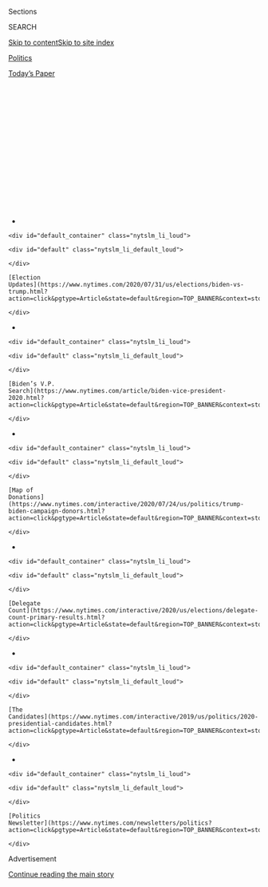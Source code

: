 <div id="app">

<div>

<div>

<div>

<div class="NYTAppHideMasthead css-1q2w90k e1suatyy0">

<div class="section css-ui9rw0 e1suatyy2">

<div class="css-eph4ug er09x8g0">

<div class="css-6n7j50">

</div>

<span class="css-1dv1kvn">Sections</span>

<div class="css-10488qs">

<span class="css-1dv1kvn">SEARCH</span>

</div>

[Skip to content](#site-content)[Skip to site
index](#site-index)

</div>

<div id="masthead-section-label" class="css-1wr3we4 eaxe0e00">

[Politics](https://www.nytimes.com/section/politics)

</div>

<div class="css-10698na e1huz5gh0">

</div>

</div>

<div id="masthead-bar-one" class="section hasLinks css-15hmgas e1csuq9d3">

<div class="css-uqyvli e1csuq9d0">

</div>

<div class="css-1uqjmks e1csuq9d1">

</div>

<div class="css-9e9ivx">

[](https://myaccount.nytimes.com/auth/login?response_type=cookie&client_id=vi)

</div>

<div class="css-1bvtpon e1csuq9d2">

[Today’s
Paper](https://www.nytimes.com/section/todayspaper)

</div>

</div>

</div>

</div>

<div data-aria-hidden="false">

<div id="site-content" data-role="main">

<div>

<div class="css-1aor85t" style="opacity:0.000000001;z-index:-1;visibility:hidden">

<div class="css-1hqnpie">

<div class="css-epjblv">

<span class="css-17xtcya">[Politics](/section/politics)</span><span class="css-x15j1o">|</span><span class="css-fwqvlz">How
Immigrant Twin Brothers Are Beating Trump’s Team on
Facebook</span>

</div>

<div class="css-k008qs">

<div class="css-1iwv8en">

<span class="css-18z7m18"></span>

<div>

</div>

</div>

<span class="css-1n6z4y">https://nyti.ms/3dSyu1C</span>

<div class="css-1705lsu">

<div class="css-4xjgmj">

<div class="css-4skfbu" data-role="toolbar" data-aria-label="Social Media Share buttons, Save button, and Comments Panel with current comment count" data-testid="share-tools">

  - 
  - 
  - 
  - 
    
    <div class="css-6n7j50">
    
    </div>

  - 
  - 

</div>

</div>

</div>

</div>

</div>

</div>

<div id="NYT_TOP_BANNER_REGION" class="css-13pd83m">

<div>

<div id="styln-elections-notifications-menu" class="section interactive-content interactive-size-medium css-1edisqu">

<div class="css-17ih8de interactive-body">

<div class="nytslm_innerContainer" data-aria-live="polite">

<div class="nytslm_title">

</div>

  - 
    
    <div id="default_container" class="nytslm_li_loud">
    
    <div id="default" class="nytslm_li_default_loud">
    
    </div>
    
    [Election
    Updates](https://www.nytimes.com/2020/07/31/us/elections/biden-vs-trump.html?action=click&pgtype=Article&state=default&region=TOP_BANNER&context=storylines_menu)
    
    </div>

  - 
    
    <div id="default_container" class="nytslm_li_loud">
    
    <div id="default" class="nytslm_li_default_loud">
    
    </div>
    
    [Biden’s V.P.
    Search](https://www.nytimes.com/article/biden-vice-president-2020.html?action=click&pgtype=Article&state=default&region=TOP_BANNER&context=storylines_menu)
    
    </div>

  - 
    
    <div id="default_container" class="nytslm_li_loud">
    
    <div id="default" class="nytslm_li_default_loud">
    
    </div>
    
    [Map of
    Donations](https://www.nytimes.com/interactive/2020/07/24/us/politics/trump-biden-campaign-donors.html?action=click&pgtype=Article&state=default&region=TOP_BANNER&context=storylines_menu)
    
    </div>

  - 
    
    <div id="default_container" class="nytslm_li_loud">
    
    <div id="default" class="nytslm_li_default_loud">
    
    </div>
    
    [Delegate
    Count](https://www.nytimes.com/interactive/2020/us/elections/delegate-count-primary-results.html?action=click&pgtype=Article&state=default&region=TOP_BANNER&context=storylines_menu)
    
    </div>

  - 
    
    <div id="default_container" class="nytslm_li_loud">
    
    <div id="default" class="nytslm_li_default_loud">
    
    </div>
    
    [The
    Candidates](https://www.nytimes.com/interactive/2019/us/politics/2020-presidential-candidates.html?action=click&pgtype=Article&state=default&region=TOP_BANNER&context=storylines_menu)
    
    </div>

  - 
    
    <div id="default_container" class="nytslm_li_loud">
    
    <div id="default" class="nytslm_li_default_loud">
    
    </div>
    
    [Politics
    Newsletter](https://www.nytimes.com/newsletters/politics?action=click&pgtype=Article&state=default&region=TOP_BANNER&context=storylines_menu)
    
    </div>

</div>

</div>

</div>

</div>

</div>

<div id="top-wrapper" class="css-1sy8kpn">

<div id="top-slug" class="css-l9onyx">

Advertisement

</div>

[Continue reading the main
story](#after-top)

<div class="ad top-wrapper" style="text-align:center;height:100%;display:block;min-height:250px">

<div id="top" class="place-ad" data-position="top" data-size-key="top">

</div>

</div>

<div id="after-top">

</div>

</div>

<div>

<div id="sponsor-wrapper" class="css-1hyfx7x">

<div id="sponsor-slug" class="css-19vbshk">

Supported by

</div>

[Continue reading the main
story](#after-sponsor)

<div id="sponsor" class="ad sponsor-wrapper" style="text-align:center;height:100%;display:block">

</div>

<div id="after-sponsor">

</div>

</div>

<div class="css-186x18t">

</div>

<div class="css-1vkm6nb ehdk2mb0">

# How Immigrant Twin Brothers Are Beating Trump’s Team on Facebook

</div>

Occupy Democrats, a Facebook page that Rafael and Omar Rivero started
eight years ago, has emerged as a counterweight to right-wing meme
machines.

<div class="css-79elbk" data-testid="photoviewer-wrapper">

<div class="css-z3e15g" data-testid="photoviewer-wrapper-hidden">

</div>

<div class="css-1a48zt4 ehw59r15" data-testid="photoviewer-children">

![<span class="css-16f3y1r e13ogyst0" data-aria-hidden="true">Rafael
Rivero, left, and Omar Rivero, twin brothers and founders of Occupy
Democrats, posed for portraits via
zoom.</span><span class="css-cnj6d5 e1z0qqy90" itemprop="copyrightHolder"><span class="css-1ly73wi e1tej78p0">Credit...</span><span><span>Celeste
Sloman for The New York
Times</span></span></span>](https://static01.nyt.com/images/2020/05/18/us/politics/00occupydems-1/00occupydems-1-articleLarge-v2.jpg?quality=75&auto=webp&disable=upscale)

</div>

</div>

<div class="css-18e8msd">

<div class="css-vp77d3 epjyd6m0">

<div class="css-hus3qt ey68jwv0" data-aria-hidden="true">

[![Nick
Corasaniti](https://static01.nyt.com/images/2018/06/13/multimedia/author-nick-corasaniti/author-nick-corasaniti-thumbLarge-v2.png
"Nick Corasaniti")](https://www.nytimes.com/by/nick-corasaniti)

</div>

<div class="css-1baulvz">

By [<span class="css-1baulvz last-byline" itemprop="name">Nick
Corasaniti</span>](https://www.nytimes.com/by/nick-corasaniti)

</div>

</div>

  - 
    
    <div class="css-ld3wwf e16638kd2">
    
    May 18,
    2020
    
    </div>

  - 
    
    <div class="css-4xjgmj">
    
    <div class="css-d8bdto" data-role="toolbar" data-aria-label="Social Media Share buttons, Save button, and Comments Panel with current comment count" data-testid="share-tools">
    
      - 
      - 
      - 
      - 
        
        <div class="css-6n7j50">
        
        </div>
    
      - 
      - 
    
    </div>
    
    </div>

</div>

<div class="css-mdjrty">

[Leer en
español](https://www.nytimes.com/es/2020/05/21/espanol/occupy-democrats-facebook-trump.html "Read in Spanish")

</div>

</div>

<div class="section meteredContent css-1r7ky0e" name="articleBody" itemprop="articleBody">

<div class="css-1fanzo5 StoryBodyCompanionColumn">

<div class="css-53u6y8">

It was a campaign video that reached seemingly every Democratic corner
of the internet: former President Barack Obama’s 12-minute endorsement
of his former vice president and indictment of the current president. On
Mr. Obama’s Facebook page, one of the most popular destinations in
politics with 55.3 million followers, his endorsement of [Joseph R.
Biden
Jr.](https://www.nytimes.com/interactive/2020/us/elections/joe-biden.html)
was viewed more than four million times.

But another Facebook page, run by twin brothers who immigrated from
Mexico, reached substantially more eyes. Their reposting of Mr. Obama’s
endorsement, with a simple “BREAKING” text over the video, clocked over
23 million views.

Meet Rafael and Omar Rivero, the co-founders of Occupy Democrats, the
social media mavens of the left who are quickly emerging as a
counterweight to the dominance of right-wing online sites.

In a presidential race playing out on iPhones and screens more than any
in history, in part because of the coronavirus pandemic, these digital
entrepreneurs can drive the political conversation online and influence
how candidates are seen as much as a campaign’s well-funded digital
advisers can.

</div>

</div>

<div class="css-1fanzo5 StoryBodyCompanionColumn">

<div class="css-53u6y8">

The twins, 33, started the Occupy Democrats Facebook page eight years
ago and, combined with an accompanying website, they have reached a
digital dominance rarely seen among liberals — one that keeps pace with
viral news sites and regularly outperforms [President
Trump](https://www.nytimes.com/interactive/2020/us/elections/donald-trump.html)’s
own page, as well as the Daily Caller, Fox News and other right-wing
websites or personalities. What was once a hobby between gigs has grown
into a full-fledged, full-time operation with five additional staffers.

Over the past month, nearly half of the 40 top-performing videos on
Facebook that mention “Trump” were from Occupy Democrats. They have had
a top-10 performing post on Facebook regularly for months. A video they
recently posted [called “The Liar Tweets
Tonight,”](https://www.facebook.com/watch/?v=236673061013278) sung by
a choir of individually recorded voters to the tune of “The Lion Sleeps
Tonight,” was viewed 41 million times, among the most-watched videos on
Facebook over the last month.

“Democratic voters are tired of the Democratic Party kind of taking
barrages from Republicans on the right on social media and Trump
himself, taking that lying down and not fighting back,” Omar Rivero
said. “So we fight back with the truth. But we make sure that we punch
them in the mouth with the truth.”

Though they claim not to have taken tactics from the right, there are
some clear commonalities between the Occupy Democrats posts and some of
the right-wing sites that have mastered the art of writing shareable
copy that acts like gasoline on a social media outrage fire — amplified
by anger-inducing adjectives contextualizing the news, or an all-caps
“BREAKING” to introduce a post.

They also are relentless in their posting on Facebook. On Sunday, a
relatively slow news day by the Trump-era pandemic standards, the
Facebook page published 80 items, a mix of original, text-heavy memes;
cross-posts from Mr. Biden’s social media pages; commentary with links
to mainstream news stories and videos; and links to original posts on
the Occupy Democrats website.

</div>

</div>

<div class="css-1fanzo5 StoryBodyCompanionColumn">

<div class="css-53u6y8">

It has helped them earn 25 million more interactions than Mr. Trump’s
page, and 63 million more interactions than Mr. Biden’s over the past 30
days on Facebook, according to CrowdTangle, a Facebook-owned data
tool.

<div id="NYT_MAIN_CONTENT_1_REGION" class="css-9tf9ac">

<div>

<div id="styln-nfldraft-updates-block" class="section interactive-content interactive-size-medium css-1ftcdic">

<div class="css-17ih8de interactive-body">

<div id="styln-briefing-block" data-asset-id="">

<div class="briefing-block-header-section">

# [Latest Updates: 2020 Election](https://www.nytimes.com/2020/07/31/us/elections/biden-vs-trump.html?action=click&pgtype=Article&state=default&region=MAIN_CONTENT_1&context=storylines_live_updates)

<div class="briefing-block-ts">

Updated 2020-08-01T01:26:45.732Z

</div>

</div>

  - [Kamala Harris, a top vice-presidential contender, confronts double
    standards.](https://www.nytimes.com/2020/07/31/us/elections/biden-vs-trump.html?action=click&pgtype=Article&state=default&region=MAIN_CONTENT_1&context=storylines_live_updates#link-29fdff45)
  - [Karen Bass and Susan Rice are rising on Biden’s vice-presidential
    shortlist.](https://www.nytimes.com/2020/07/31/us/elections/biden-vs-trump.html?action=click&pgtype=Article&state=default&region=MAIN_CONTENT_1&context=storylines_live_updates#link-13ec3d9c)
  - [Trump says Russian bounties to kill U.S. troops ‘never took
    place.’](https://www.nytimes.com/2020/07/31/us/elections/biden-vs-trump.html?action=click&pgtype=Article&state=default&region=MAIN_CONTENT_1&context=storylines_live_updates#link-49e9a016)

<div class="briefing-block-footer">

<div class="briefing-block-footer-meta">

[See more
updates](https://www.nytimes.com/2020/07/31/us/elections/biden-vs-trump.html?action=click&pgtype=Article&state=default&region=MAIN_CONTENT_1&context=storylines_live_updates)

</div>

</div>

</div>

</div>

</div>

</div>

</div>

Occupy Democrats is a rare bright spot for a party and political wing
that once was proudly “the party of tech” but has since ceded nearly
every digital stronghold to the right. As Mr. Biden, the presumptive
Democratic presidential nominee, is moving headlong into a general
election with a digital operation that is dwarfed by the Trump campaign,
the Occupy team has started to step in.

“I think one of the big mistakes of 2016 was not immediately embracing
Hillary as a change agent and as someone to get excited about,” Rafael
Rivero said.

Rafael also wanted to prove that, yes, Mr. Biden could indeed go viral.

On the same day Senator Bernie Sanders suspended his campaign, Rafael
started the “Ridin’ with Biden 2020” page, employing meme tactics,
social media copy and video promotion similar to those that power the
central Occupy Democrats page.

An [Avengers-esque meme of Mr.
Biden](https://www.facebook.com/ridinwithbiden2020/posts/119595033036839),
Jill Biden, Mr. Obama and Michelle Obama striding across the White House
lawn overlaid with the text “When America Was Great” reached 2.2 million
viewers.

Soon, the “Ridin’ With Biden” page was outperforming the campaign’s own
account, with their own content.

A [digital video ad
released](https://www.facebook.com/7860876103/videos/3085674444800331)
by the Biden campaign received more than one million views on Facebook,
a successful showing for most campaigns. But on “Ridin’ With Biden,” it
got 8.6 million views, with little added window dressing than text on
the video that read: “Holy cow … this Biden ad is GOOD 🔥🔥🔥.”

</div>

</div>

<div class="css-1fanzo5 StoryBodyCompanionColumn">

<div class="css-53u6y8">

When the Occupy page shared the live video of Hillary Clinton endorsing
Mr. Biden, the live viewership jumped from 15,000 to 25,000 in a matter
of minutes.

Democratic campaign operatives note that these types of booming online
communities benefit from being a bit rougher around the edges.

“They’re able to say things that are not quite as polished as what the
parties are going to produce or what the Biden campaign is going to
produce, or any campaign,” said Kenneth Pennington, a Democratic digital
strategist who was Mr. Sanders’ digital director in 2016. “But it’s kind
of the unvarnished, unpolished stuff that actually does really well
online because people are seeking that kind of authentic sass.”

Mr. Pennington added that these types of pages can help boost a campaign
as well, crediting a different Facebook page — The People for Bernie
Sanders — as one of the reasons Mr. Sanders catapulted “from a no-shot
candidate into an online sensation that raised $230 million in 2016.”

While the social media dominance of Occupy Democrats may surprise some,
social media experts note that there has always been a liveliness among
liberal groups online, but they just get less attention.

Whitney Phillips, a media studies and communications professor at
Syracuse University, said the reported distress on the left about
“losing the edge on social media” wasn’t the full picture. “The
framing is maybe not fully representing all of the activity and all the
vibrancy that’s happening on the left because all the stories get
written about what Ben Shapiro is up to,” she said, referring to the
popular conservative writer.

</div>

</div>

<div class="css-79elbk" data-testid="photoviewer-wrapper">

<div class="css-z3e15g" data-testid="photoviewer-wrapper-hidden">

</div>

<div class="css-1a48zt4 ehw59r15" data-testid="photoviewer-children">

![<span class="css-16f3y1r e13ogyst0" data-aria-hidden="true">The video
of former President Barack Obama endorsing former vice president Joseph
R. Biden Jr. was viewed more than 23 million times on Occupy Democrats’
Facebook
page.</span>](https://static01.nyt.com/images/2020/05/17/us/politics/00occupydems-02/00occupydems-02-articleLarge.png?quality=75&auto=webp&disable=upscale)

</div>

</div>

<div class="css-1fanzo5 StoryBodyCompanionColumn">

<div class="css-53u6y8">

Occupy Democrats does try to give readers their vegetables, too. A post
about Senator Mitch McConnell’s comments on the newest Democratic
proposal for a coronavirus relief package, for example, included
highlights from the Democratic proposal.

</div>

</div>

<div class="css-1fanzo5 StoryBodyCompanionColumn">

<div class="css-53u6y8">

“People clicked to be mad about McConnell, but while they read about
that, they learn about what the Democrats are doing,” said Colin Taylor,
the editor in chief of Occupy Democrats. “In this kind of outrage-heavy
online sphere, it’s kind of hard to get people’s attention with the more
wonky stuff.”

The group’s origins date to the movement that informs its name — and a
dissatisfaction with it. The Rivero twins found themselves in Zuccotti
Park back in 2012, when the Occupy movement had camped out in Lower
Manhattan and quickly garnered a national news profile. Both brothers
were drawn to the ideals of the movement — economic equality, social
justice and addressing climate change — but they saw the Occupy
movement’s leaderless ethos as a critical failure, and one that would
never allow it to grow.

“I looked around and thought, wow, there’s not a single Occupy
congressman,” Omar Rivero said. “In the end, we’re not pulling the
levers of power. So I thought, well, you know, maybe we should try to
make Occupy a force that not only helps Democrats but also keeps them
honest. Similar to what the Tea Party is doing to Republicans.”

Omar started the Facebook page after leaving a job at an investment bank
— “working for the man at a bank” — heavy in debt to both the federal
government and his mother after earning an undergraduate degree from
Cornell University and a master’s degree from ESCP Europe. In between
side gigs cleaning short-term rental apartments, and sometimes while
cleaning, he continued to build an audience. But he needed help with the
visuals.

Omar turned to his twin brother, who was running his own real-estate
rental business in Miami at the time, to put his graphic design
background to use and join the effort.

“My mom staged an intervention, literally, with my aunt and uncle,”
Rafael said. “They thought, you guys got the scholarships to Swarthmore
and Cornell, and you guys are throwing all that away to focus on
something called a Facebook page.”

</div>

</div>

<div class="css-1fanzo5 StoryBodyCompanionColumn">

<div class="css-53u6y8">

But with Rafael making memes, the page began to grow. Quickly. The two
moved to California and lived in a friend’s pool house. When the demand
for content grew beyond the twins’ capabilities, they posted hiring ads
on Craigslist. Mr. Taylor, a former line cook who blogged on the side,
was their first hire, and the pool house soon doubled as the Occupy
newsroom, now with multiple writers churning out dozens of posts a day,
building both the Facebook page and the website into traffic machines.

They survived the reorientation of the Facebook algorithm after the 2016
election — which pushed down independent, less verified sites in favor
of more mainstream news content — by repeatedly boosting and sharing
mainstream news articles, introduced with their own spin. Though they
had to lay off a few writers in the wake of those Facebook changes, they
have kept churning out content.

And, of course, countless memes.

The memes and videos are what generate the most engagement, and Occupy
Democrats’ white-and-yellow text on a black background both grabs the
eye with its harsh color contrast and conveys a sense of urgency.
Distilling the news into a single shareable photo that remains on
Facebook has quickly caught on, particularly among older users.

But with this newfound power, the Rivero brothers want to expand and
build a broader network with other Democrats.

“We’re not only the largest political network on Facebook, but we’re the
largest partisan political network on Facebook,” said Omar. “And I think
that the Democrats should take advantage of
that.”

</div>

</div>

</div>

<div>

</div>

<div>

</div>

<div id="NYT_BELOW_MAIN_CONTENT_REGION">

<div>

<div id="STLYN_guide_v1_STYLN_guide_a" class="section css-l08pwh interactive-content interactive-size-medium">

<div class="css-17ih8de interactive-body">

<div class="g-story g-freebird g-max-limit" data-preview-slug="styln-scroll-guide">

</div>

<div id="g-electionguide-id" class="g-electionguide">

<div class="g-electionguide-container">

<div class="g-electionguide-wrapper">

<div class="g-electionguide-logo">

</div>

# Our 2020 Election Guide

Updated July 31, 2020

  - 
    
    -----
    
    ## The Latest
    
      - President Trump’s assault on the Postal Service is intersecting
        with his attacks on mail-in voting. [Voting rights groups say it
        is a recipe for
        disaster.](https://www.nytimes.com/2020/07/31/us/politics/trump-usps-mail-delays.html?action=click&pgtype=Article&state=default&region=BELOW_MAIN_CONTENT&context=storylines_guide)

  - 
    
    -----
    
    ## Biden’s V.P. Search
    
      - [Here are 13
        women](https://www.nytimes.com/article/biden-vice-president-2020.html?action=click&pgtype=Article&state=default&region=BELOW_MAIN_CONTENT&context=storylines_guide)
        who have been under consideration to be Joe Biden’s running
        mate, and why each might be chosen — and might not be.

  - 
    
    -----
    
    ## Keep Up With Our Coverage
    
      - Get an
        [email](https://www.nytimes.com/newsletters/politics?action=click&pgtype=Article&state=default&region=BELOW_MAIN_CONTENT&context=storylines_guide)
        recapping the day’s news
    
    <!-- end list -->
    
      - Download our mobile app on
        [iOS](https://apps.apple.com/us/app/nytimes/id284862083?ls=1&mat_click_id=5c79ae7455014fd1bd66b5610c05b8f2-20191112-16948&referrer=mat_click_id%3D5c79ae7455014fd1bd66b5610c05b8f2-20191112-16948%26link_click_id%3D722930677036718082)
        and
        [Android](http://a.localytics.com/android?id=com.nytimes.android&referrer=utm_source%3Dother_nyt_mobile_web%26utm_medium%3DWeb%2520page%26utm_term%3DGeneral%2520Mobile%2520Page%26utm_campaign%3DNYT%2520Mobile%2520General%2520Page)
        and turn on Breaking News and Politics alerts

</div>

</div>

</div>

</div>

</div>

</div>

</div>

<div>

</div>

<div>

<div id="bottom-wrapper" class="css-1ede5it">

<div id="bottom-slug" class="css-l9onyx">

Advertisement

</div>

[Continue reading the main
story](#after-bottom)

<div id="bottom" class="ad bottom-wrapper" style="text-align:center;height:100%;display:block;min-height:90px">

</div>

<div id="after-bottom">

</div>

</div>

</div>

</div>

</div>

## Site Index

<div>

</div>

## Site Information Navigation

  - [© <span>2020</span> <span>The New York Times
    Company</span>](https://help.nytimes.com/hc/en-us/articles/115014792127-Copyright-notice)

<!-- end list -->

  - [NYTCo](https://www.nytco.com/)
  - [Contact
    Us](https://help.nytimes.com/hc/en-us/articles/115015385887-Contact-Us)
  - [Work with us](https://www.nytco.com/careers/)
  - [Advertise](https://nytmediakit.com/)
  - [T Brand Studio](http://www.tbrandstudio.com/)
  - [Your Ad
    Choices](https://www.nytimes.com/privacy/cookie-policy#how-do-i-manage-trackers)
  - [Privacy](https://www.nytimes.com/privacy)
  - [Terms of
    Service](https://help.nytimes.com/hc/en-us/articles/115014893428-Terms-of-service)
  - [Terms of
    Sale](https://help.nytimes.com/hc/en-us/articles/115014893968-Terms-of-sale)
  - [Site
    Map](https://spiderbites.nytimes.com)
  - [Help](https://help.nytimes.com/hc/en-us)
  - [Subscriptions](https://www.nytimes.com/subscription?campaignId=37WXW)

</div>

</div>

</div>

</div>
